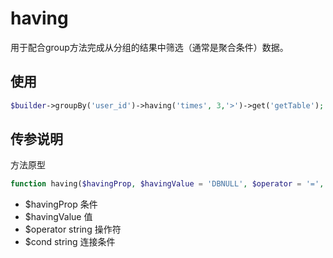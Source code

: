 # having

用于配合group方法完成从分组的结果中筛选（通常是聚合条件）数据。


## 使用

```php
$builder->groupBy('user_id')->having('times', 3,'>')->get('getTable');
```


## 传参说明

方法原型
```php
function having($havingProp, $havingValue = 'DBNULL', $operator = '=', $cond = 'AND')
```

- $havingProp 条件
- $havingValue 值
- $operator string 操作符
- $cond string 连接条件
